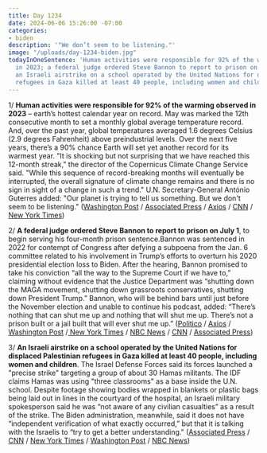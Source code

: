 ```yaml
---
title: Day 1234
date: 2024-06-06 15:26:00 -07:00
categories:
- biden
description: '"We don’t seem to be listening."'
image: "/uploads/day-1234-biden.jpg"
todayInOneSentence: 'Human activities were responsible for 92% of the warming observed
  in 2023; a federal judge ordered Steve Bannon to report to prison on July 1; and
  an Israeli airstrike on a school operated by the United Nations for displaced Palestinian
  refugees in Gaza killed at least 40 people, including women and children. '
---
```


1/ **Human activities were responsible for 92% of the warming observed in 2023** – earth’s hottest calendar year on record. May was marked the 12th consecutive month to set a monthly global average temperature record. And, over the past year, global temperatures averaged 1.6 degrees Celsius (2.9 degrees Fahrenheit) above preindustrial levels. Over the next five years, there’s a 90% chance Earth will set yet another record for its warmest year. "It is shocking but not surprising that we have reached this 12-month streak," the director of the Copernicus Climate Change Service said. "While this sequence of record-breaking months will eventually be interrupted, the overall signature of climate change remains and there is no sign in sight of a change in such a trend." U.N. Secretary-General António Guterres added: "Our planet is trying to tell us something. But we don't seem to be listening." ([Washington Post](https://www.washingtonpost.com/weather/2024/06/05/global-temperatures-1-5-celsius-record-year/) / [Associated Press](https://apnews.com/article/climate-change-accelerating-record-hot-deadly-434881547b4585a32fa906cf5495d3f0) / [Axios](https://www.axios.com/2024/06/05/may-record-global-heat-12th-straight-month) / [CNN](https://www.cnn.com/2024/06/05/climate/12-months-record-heat-un-speech/index.html) / [New York Times](https://www.nytimes.com/2024/06/05/climate/global-warming-outlook.html))

2/ **A federal judge ordered Steve Bannon to report to prison on July 1**, to begin serving his four-month prison sentence.Bannon was sentenced in 2022 for contempt of Congress after defying a subpoena from the Jan. 6 committee related to his involvement in Trump’s efforts to overturn his 2020 presidential election loss to Biden. After the hearing, Bannon promised to take his conviction “all the way to the Supreme Court if we have to,” claiming without evidence that the Justice Department was “shutting down the MAGA movement, shutting down grassroots conservatives, shutting down President Trump.” Bannon, who will be behind bars until just before the November election and unable to continue his podcast, added: “There’s nothing that can shut me up and nothing that will shut me up. There’s not a prison built or a jail built that will ever shut me up.” ([Politico](https://www.politico.com/news/2024/06/06/steve-bannon-prison-jan-6-subpoena-trump-00162065) / [Axios](https://www.axios.com/2024/06/06/steve-bannon-jail-sentence) / [Washington Post](https://www.washingtonpost.com/dc-md-va/2024/06/05/bannon-prison-hearing-contempt/) /[ New York Times](https://www.nytimes.com/2024/06/06/us/politics/steve-bannon-surrender.html) / [NBC News](https://www.nbcnews.com/politics/justice-department/court-hears-arguments-whether-steve-bannon-begin-prison-sentence-rcna155209) / [CNN](https://www.cnn.com/2024/06/06/politics/steve-bannon-jail/index.html) / [Associated Press](https://apnews.com/article/steve-bannon-contempt-jan-6-committee-prison-2da50bcf2f8ff8f3e01ef4bf2b1b845e))

3/ **An Israeli airstrike on a school operated by the United Nations for displaced Palestinian refugees in Gaza killed at least 40 people, including women and children**. The Israel Defense Forces said its forces launched a "precise strike" targeting a group of about 30 Hamas militants. The IDF claims Hamas was using "three classrooms" as a base inside the U.N. school. Despite footage showing bodies wrapped in blankets or plastic bags being laid out in lines in the courtyard of the hospital, an Israeli military spokesperson said he was “not aware of any civilian casualties” as a result of the strike. The Biden administration, meanwhile, said it does not have “independent verification of what exactly occurred,” but that it is talking with the Israelis to “try to get a better understanding." ([Associated Press](https://apnews.com/article/israel-palestinians-hamas-war-news-6-6-2024-3d07e712f8abc1e08339163180823fb8) / [CNN](https://www.cnn.com/middleeast/live-news/israel-hamas-war-gaza-news-06-06-24/index.html) / [New York Times](https://www.nytimes.com/live/2024/06/06/world/israel-gaza-war-hamas) / [Washington Post](https://www.washingtonpost.com/world/2024/06/06/israel-hamas-war-news-gaza-palestine-rafah/) / [NBC News](https://www.nbcnews.com/news/world/gaza-unrwa-school-hit-israel-idf-hamas-rcna155786))
